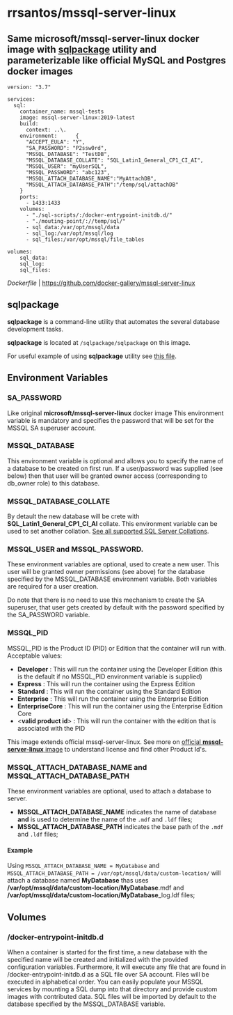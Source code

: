 # rrsantos/mssql-server-linux

## Same **microsoft/mssql-server-linux** docker image with **[sqlpackage](https://docs.microsoft.com/pt-br/sql/tools/sqlpackage/sqlpackage?view=sql-server-ver15)** utility and parameterizable like official **MySQL** and **Postgres** docker images

```
version: "3.7"

services:
  sql:
    container_name: mssql-tests
    image: mssql-server-linux:2019-latest
    build:
      context: ..\.
    environment:      {
      "ACCEPT_EULA": "Y",
      "SA_PASSWORD": "P2ssw0rd",
      "MSSQL_DATABASE": "TestDB",
      "MSSQL_DATABASE_COLLATE": "SQL_Latin1_General_CP1_CI_AI",
      "MSSQL_USER": "myUserSQL",
      "MSSQL_PASSWORD": "abc123",
      "MSSQL_ATTACH_DATABASE_NAME":"MyAttachDB",
      "MSSQL_ATTACH_DATABASE_PATH":"/temp/sql/attachDB"
    }
    ports:
      - 1433:1433
    volumes:
      - "./sql-scripts/:/docker-entrypoint-initdb.d/"
      - "./mouting-point/://temp/sql/"      
      - sql_data:/var/opt/mssql/data
      - sql_log:/var/opt/mssql/log
      - sql_files:/var/opt/mssql/file_tables

volumes:
    sql_data:
    sql_log:
    sql_files:
```

*Dockerfile* | https://github.com/docker-gallery/mssql-server-linux

## sqlpackage
**sqlpackage** is a command-line utility that automates the several database development tasks. 

**sqlpackage** is located at ``/sqlpackage/sqlpackage`` on this image.

For useful example of using **sqlpackage** utility see [this file](tests/mouting-point/scripts/test-sqlpackage.sh). 

## Environment Variables

### **SA_PASSWORD** 
Like original **microsoft/mssql-server-linux** docker image
This environment variable is mandatory and specifies the password that will be set for the MSSQL SA superuser account. 

### **MSSQL_DATABASE** 
This environment variable is optional and allows you to specify the name of a database to be created on first run. If a user/password was supplied (see below) then that user will be granted owner access (corresponding to db_owner role) to this database.

### **MSSQL_DATABASE_COLLATE** 
By detault the new database will be crete with **SQL_Latin1_General_CP1_CI_AI** collate. This environment variable can be used to set another collation. [See all supported SQL Server Collations](https://raw.githubusercontent.com/docker-gallery/mssql-server-linux/master/all_collations.txt).

### **MSSQL_USER** and **MSSQL_PASSWORD**. 
These environment variables are optional, used to create a new user. This user will be granted owner permissions (see above) for the database specified by the MSSQL_DATABASE environment variable. Both variables are required for a user creation.

Do note that there is no need to use this mechanism to create the SA superuser, that user gets created by default with the password specified by the SA_PASSWORD variable.

### **MSSQL_PID**

MSSQL_PID is the Product ID (PID) or Edition that the container will run with. Acceptable values:

* **Developer** : This will run the container using the Developer Edition (this is the default if no MSSQL_PID environment variable is supplied)
* **Express** : This will run the container using the Express Edition
* **Standard** : This will run the container using the Standard Edition
* **Enterprise** : This will run the container using the Enterprise Edition
* **EnterpriseCore** : This will run the container using the Enterprise Edition Core
* <**valid product id**> : This will run the container with the edition that is associated with the PID

This image extends official mssql-server-linux. See more on [official **mssql-server-linux** image](https://hub.docker.com/r/microsoft/mssql-server-linux/) to understand license and find other Product Id's.

### **MSSQL_ATTACH_DATABASE_NAME** and **MSSQL_ATTACH_DATABASE_PATH**
These environment variables are optional, used to attach a database to server. 
- **MSSQL_ATTACH_DATABASE_NAME** indicates the name of database **and** is used to determine the name of the ``.mdf`` and ``.ldf`` files;
- **MSSQL_ATTACH_DATABASE_PATH** indicates the base path of the ``.mdf`` and ``.ldf`` files;

#### Example
Using `MSSQL_ATTACH_DATABASE_NAME = MyDatabase` and `MSSQL_ATTACH_DATABASE_PATH = /var/opt/mssql/data/custom-location/` will attach a database named **MyDatabase** thas uses **/var/opt/mssql/data/custom-location/MyDatabase**.mdf and **/var/opt/mssql/data/custom-location/MyDatabase**_log.ldf files; 

## Volumes

### /docker-entrypoint-initdb.d
When a container is started for the first time, a new database with the specified name will be created and initialized with the provided configuration variables. Furthermore, it will execute any file that are found in /docker-entrypoint-initdb.d as a SQL file over SA account. Files will be executed in alphabetical order. You can easily populate your MSSQL services by mounting a SQL dump into that directory and provide custom images with contributed data. SQL files will be imported by default to the database specified by the MSSQL_DATABASE variable.
